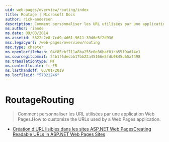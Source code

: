 ```yaml
---
uid: web-pages/overview/routing/index
title: Routage | Microsoft Docs
author: rick-anderson
description: Comment personnaliser les URL utilisées par une application Web Pages.
ms.author: riande
ms.date: 09/08/2014
ms.assetid: 5322c2e8-7cd9-4d61-9611-39d6e5f2d936
msc.legacyurl: /web-pages/overview/routing
msc.type: chapter
ms.openlocfilehash: 04f85ebf711a8ba255e0e86baf01cb55f9ad14e1
ms.sourcegitcommit: 24b1f6decbb17bb22a45166e5fdb0845c65af498
ms.translationtype: MT
ms.contentlocale: fr-FR
ms.lasthandoff: 03/01/2019
ms.locfileid: "57021246"
---
```

<a name="routing"></a><span data-ttu-id="1bd81-103">Routage</span><span class="sxs-lookup"><span data-stu-id="1bd81-103">Routing</span></span>
====================
> <span data-ttu-id="1bd81-104">Comment personnaliser les URL utilisées par une application Web Pages.</span><span class="sxs-lookup"><span data-stu-id="1bd81-104">How to customize the URLs used by a Web Pages application.</span></span>


- [<span data-ttu-id="1bd81-105">Création d’URL lisibles dans les sites ASP.NET Web Pages</span><span class="sxs-lookup"><span data-stu-id="1bd81-105">Creating Readable URLs in ASP.NET Web Pages Sites</span></span>](creating-readable-urls-in-aspnet-web-pages-sites.md)

